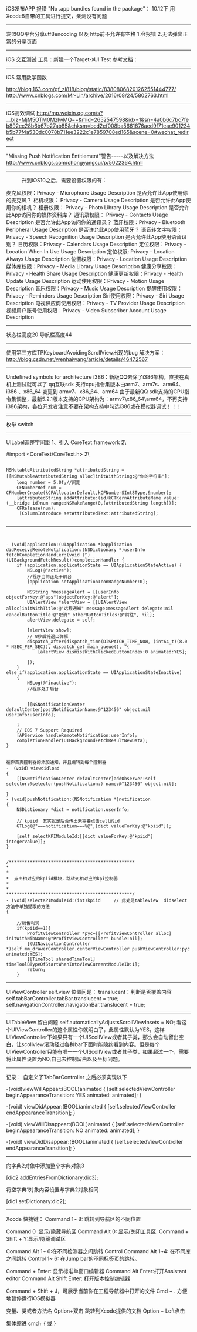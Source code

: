 iOS发布APP 报错 "No .app bundles found in the package"：
10.12下 用Xcode8自带的工具进行提交，亲测没有问题
***
友盟QQ平台分享utf8encoding 以及 http前不允许有空格 1.会报错 2.无法弹出正常的分享页面
***
iOS 交互测试
工具：新建一个Target-》UI Test
参考文档：

***
iOS 常用数学函数  

http://blog.163.com/gf_zl818/blog/static/83808068201262551444777/
http://www.cnblogs.com/Mr-Lin/archive/2016/08/24/5802763.html
***
iOS高效调试
http://mp.weixin.qq.com/s?__biz=MjM5OTM0MzIwMQ==&mid=2652547598&idx=1&sn=4a0b6c7bc7feb892ec28b6b67b27ab85&chksm=bcd2ef008ba5661676aed9f71eae901234b5b77f4a530dc0078b711ee3222c1e7859708ed165&scene=0#wechat_redirect
***
"Missing Push Notification Entitlement"警告-----以及解决方法
http://www.cnblogs.com/chongyangcui/p/5022364.html

***
　　　升到iOS10之后，需要设置权限的有：

麦克风权限：Privacy - Microphone Usage Description 是否允许此App使用你的麦克风？
相机权限： Privacy - Camera Usage Description 是否允许此App使用你的相机？
相册权限： Privacy - Photo Library Usage Description 是否允许此App访问你的媒体资料库？
通讯录权限： Privacy - Contacts Usage Description 是否允许此App访问你的通讯录？
蓝牙权限：Privacy - Bluetooth Peripheral Usage Description 是否许允此App使用蓝牙？
语音转文字权限：Privacy - Speech Recognition Usage Description 是否允许此App使用语音识别？
日历权限：Privacy - Calendars Usage Description 
定位权限：Privacy - Location When In Use Usage Description 
定位权限: Privacy - Location Always Usage Description 
位置权限：Privacy - Location Usage Description
媒体库权限：Privacy - Media Library Usage Description
健康分享权限：Privacy - Health Share Usage Description
健康更新权限：Privacy - Health Update Usage Description
运动使用权限：Privacy - Motion Usage Description
音乐权限：Privacy - Music Usage Description
提醒使用权限：Privacy - Reminders Usage Description
Siri使用权限：Privacy - Siri Usage Description
电视供应商使用权限：Privacy - TV Provider Usage Description
视频用户账号使用权限：Privacy - Video Subscriber Account Usage Description
***
状态栏高度20    导航栏高度44
***
使用第三方库TPKeyboardAvoidingScrollView出现的bug 解决方案：
http://blog.csdn.net/wenhaiwang/article/details/46472567
***
Undefined symbols for architecture i386：新版QQ去除了i386架构，直接在真机上测试就可以了
qq互联sdk  支持cpu指令集版本由arm7、arm7s、arm64、i386 、x86_64 变更到 armv7、x86_64、arm64
由于最新QQ sdk支持的CPU指令集调整，最新5.2.1版本支持的CPU架构为：armv7\x86_64\arm64，不再支持i386架构，各位开发者注意不要在架构支持中勾选i386或在模拟器调试！！！
***
枚举 switch 
***
 UILabel调整字间距
 1、引入 CoreText.framework
2\

#import <CoreText/CoreText.h>
2\

```

NSMutableAttributedString *attributedString =[[NSMutableAttributedString alloc]initWithString:@"你的字符串"];  
    long number = 5.0f;//间距  
    CFNumberRef num = CFNumberCreate(kCFAllocatorDefault,kCFNumberSInt8Type,&number);  
    [attributedString addAttribute:(id)kCTKernAttributeName value:(__bridge id)num range:NSMakeRange(0,[attributedString length])];  
    CFRelease(num);  
     [ColumnIntroduce setAttributedText:attributedString];
       
```
***
```


- (void)application:(UIApplication *)application didReceiveRemoteNotification:(NSDictionary *)userInfo fetchCompletionHandler:(void (^)(UIBackgroundFetchResult))completionHandler {
    if (application.applicationState == UIApplicationStateActive) {
        NSLog(@"active");
        //程序当前正处于前台
        [application setApplicationIconBadgeNumber:0];
        
        NSString *messageAlert = [[userInfo objectForKey:@"aps"]objectForKey:@"alert"];  
        UIAlertView *alertView = [[UIAlertView alloc]initWithTitle:@"远程通知" message:messageAlert delegate:nil cancelButtonTitle:@"取消" otherButtonTitles:@"前往", nil];
        alertView.delegate = self;

        [alertView show];
        // 8秒后将退出弹框
        dispatch_after(dispatch_time(DISPATCH_TIME_NOW, (int64_t)(8.0 * NSEC_PER_SEC)), dispatch_get_main_queue(), ^{
            [alertView dismissWithClickedButtonIndex:0 animated:YES];

        });
    }
else if(application.applicationState == UIApplicationStateInactive)
    {
        NSLog(@"inactive");
        //程序处于后台
       
        
        [[NSNotificationCenter defaultCenter]postNotificationName:@"123456" object:nil userInfo:userInfo];
        
    }
    // IOS 7 Support Required
    [APService handleRemoteNotification:userInfo];
    completionHandler(UIBackgroundFetchResultNewData);
}
```

```

在你首页控制器的添加通知，并且跳转到每个控制器
- （void）viewdidload
{
    [[NSNotificationCenter defaultCenter]addObserver:self selector:@selector(pushNotification:) name:@"123456" object:nil];
    
}
- (void)pushNotification:(NSNotification *)notification
{
    NSDictionary *dict = notification.userInfo;
    
    // kpiid  其实就是后台传出来需要点击cell的id
    GTLog(@"===notification===%@",[dict valueForKey:@"kpiid"]);
    
    [self selectKPIModuleId:[[dict valueForKey:@"kpiid"] integerValue]];
}
```
```

/************************************************
*
*
*  点击相对应的kpiid模块，跳转到相对应的kpi控制器
*
*
************************************************/
- (void)selectKPIModuleId:(int)kpiid     // 此处是tableview  didselect方法中单独提取的方法
{
    
    //销售利润
    if(kpiid==1){
        ProfitViewController *pyc=[[ProfitViewController alloc] initWithNibName:@"ProfitViewController" bundle:nil];
        [(UINavigationController *)self.mm_drawerController.centerViewController pushViewController:pyc animated:YES];
        [[TimeTool sharedTimeTool] timeToolBTypeOfStartWhenIntoViewCurrentModuleID:1];
        return;
    }

```

***
UIViewController self.view 位置问题：
translucent：判断是否覆盖内容
  self.tabBarController.tabBar.translucent = true;
  self.navigationController.navigationBar.translucent = true;

***
UITableView 留白问题
self.automaticallyAdjustsScrollViewInsets = NO;
看这个UIViewController的这个属性你就明白了，此属性默认为YES，这样UIViewController下如果只有一个UIScollView或者其子类，那么会自动留出空白，让scollview滚动经过各种bar下面时能隐约看到内容。但是每个UIViewController只能有唯一一个UIScollView或者其子类，如果超过一个，需要将此属性设置为NO,自己去控制留白以及坐标问题。
***
记录：
自定义了TabBarController 之后必须实现以下

-(void)viewWillAppear:(BOOL)animated
{
    [self.selectedViewController beginAppearanceTransition: YES animated: animated];
}

-(void) viewDidAppear:(BOOL)animated
{
    [self.selectedViewController endAppearanceTransition];
}

-(void) viewWillDisappear:(BOOL)animated
{
    [self.selectedViewController beginAppearanceTransition: NO animated: animated];
}

-(void) viewDidDisappear:(BOOL)animated
{
    [self.selectedViewController endAppearanceTransition];
} 
***
向字典2对象中添加整个字典对象3

[dic2 addEntriesFromDictionary:dic3];

将空字典1对象内容设置与字典2对象相同

[dic1 setDictionary:dic2];


***
Xcode 快捷键：
Command 1~ 8: 跳转到导航区的不同位置

Command 0 :显示/隐藏导航区
Command Alt 0: 显示/关闭工具区.
Command + Shift + Y:显示/隐藏调试区

Command Alt 1~ 6:在不同检测器之间跳转
Control Command Alt 1~4: 在不同库之间跳转
Control 1~ 6: 在Jump bar的不同标签页的跳转。


Command + Enter: 显示标准单窗口编辑器
Command Alt Enter:打开Assistant editor
Command Alt Shift Enter: 打开版本控制编辑器

Command + Shift + J，可展示当前你在工程导航器中打开的文件
Cmd + . 方便地暂停运行iOS模拟器

变量、类或者方法名 Option+双击 跳转到Xcode提供的文档
Option + Left点击

集体缩进 cmd+ { 或 }
